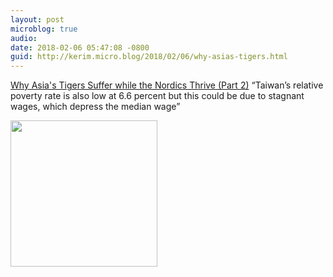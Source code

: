 ```yaml
---
layout: post
microblog: true
audio: 
date: 2018-02-06 05:47:08 -0800
guid: http://kerim.micro.blog/2018/02/06/why-asias-tigers.html
---
```

[Why Asia's Tigers Suffer while the Nordics Thrive (Part 2)](https://international.thenewslens.com/article/89122) “Taiwan’s relative poverty rate is also low at 6.6 percent but this could be due to stagnant wages, which depress the median wage”


<img src="http://micro.oxus.net/uploads/2018/2b590cda20.jpg" width="235" height="234" />
